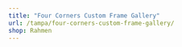 ```yaml
---
title: "Four Corners Custom Frame Gallery"
url: /tampa/four-corners-custom-frame-gallery/
shop: Rahmen
---
```

